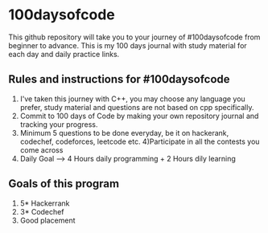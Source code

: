 # 100daysofcode
This github repository will take you to your journey of #100daysofcode from beginner to advance. This is my 100 days journal with study material for each day and daily practice links.

## Rules and instructions for #100daysofcode
1) I've taken this journey with C++, you may choose any language you prefer, study material and questions are not based on cpp specifically.
2) Commit to 100 days of Code by making your own repository journal and tracking your progress.
3) Minimum 5 questions to be done everyday, be it on hackerank, codechef,  codeforces, leetcode etc.
4)Participate in all the contests you come across
5) Daily Goal --> 4 Hours daily programming + 2 Hours dily learning

## Goals of this program
1) 5* Hackerrank
2) 3* Codechef
3) Good placement
